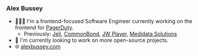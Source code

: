 ### Alex Bussey

- 👨🏼‍💻 I'm a frontend-focused Software Engineer currently working on the frontend for [PagerDuty](https://pagerduty.com).
  - Previously: [Jeli](https://jeli.io), [CommonBond](https://commonbond.co), [JW Player](https://jwplayer.com), [Medidata Solutions](https://mdsol.com)
- 👐 I'm currently looking to work on more open-source projects.
- 🌐 [alexbussey.com](https://alexbussey.com)
